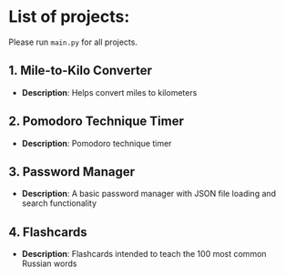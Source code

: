 # List of projects:

Please run `main.py` for all projects.

## 1. Mile-to-Kilo Converter
- **Description**: Helps convert miles to kilometers

## 2. Pomodoro Technique Timer
- **Description**: Pomodoro technique timer

## 3. Password Manager
- **Description**: A basic password manager with JSON file loading and search functionality

## 4. Flashcards
- **Description**: Flashcards intended to teach the 100 most common Russian words